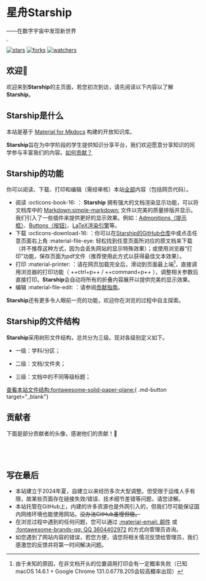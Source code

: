 # 星舟Starship

——在数字宇宙中发现新世界

<img src="https://pic.imgdb.cn/item/663d5be50ea9cb1403b26600.png" style="zoom:25%;" />

[![stars](https://badgen.net/github/stars/HowCam/howcam.github.io?icon=github&color=4ab8a1)](https://github.com/howcam/howcam.github.io) [![forks](https://badgen.net/github/forks/howcam/howcam.github.io?icon=github&color=4ab8a1)](https://github.com/howcam/howcam.github.io) [![watchers](https://badgen.net/github/watchers/howcam/howcam.github.io?icon=github&color=4ab8a1)](https://github.com/howcam/howcam.github.io)

## 欢迎👏

欢迎来到**Starship**的主页面，若您初次到访，请先阅读以下内容以了解**Starship**。

## Starship是什么

本站是基于 [Material for Mkdocs](https://squidfunk.github.io/mkdocs-material/) 构建的开放知识库。

**Starship**旨在为中学阶段的学生提供知识分享平台，我们欢迎愿意分享知识的同学参与丰富我们的内容。[如何贡献？](intro/contribute.md)

## Starship的功能

你可以阅读、下载、打印和编辑（需经审核）本站<u>全部</u>内容（包括网页代码）。

- 阅读 :octicons-book-16: ： **Starship** 拥有强大的文档渲染显示功能，可以将文档库中的 [Markdown:simple-markdown:](https://baike.baidu.com/item/markdown/3245829) 文件以完美的质量排版并显示。我们引入了一些插件来提供更好的显示效果。例如：[Admonitions（提示框）](https://squidfunk.github.io/mkdocs-material/reference/admonitions/)、[Buttons（按钮）](https://squidfunk.github.io/mkdocs-material/reference/buttons/)、[LaTeX渲染引擎](https://cdn.jsdmirror.com/npm/mathjax@3/es5/tex-chtml.js)等。
- 下载 :octicons-download-16: ：你可以在[Starship的GitHub仓库](https://github.com/HowCam/howcam.github.io/tree/main/docs)中或点击任意页面右上角 :material-file-eye: 轻松找到任意页面所对应的原文档来下载（并不推荐这种方式，因为会丢失网站的显示特殊效果）；或使用浏览器“打印”功能，保存页面为pdf文件（推荐使用此方式以获得最佳文本效果）。
- 打印 :material-printer: ：请在网页加载完全后，滑动到页面最上端[^1]，直接调用浏览器的打印功能（ ++ctrl+p++ / ++command+p++ ），调整相关参数后直接打印。**Starship**会自动将所有的折叠内容展开以提供完美的显示效果。
- 编辑 :material-file-edit: ：请参阅[贡献指南](intro/contribute.md)。

**Starship**还有更多令人眼前一亮的功能，欢迎你在浏览的过程中自主探索。

## Starship的文件结构

**Starship**采用树形文件结构，总共分为三级。现对各级别定义如下。

- 一级：学科/分区；

- 二级：文档/文件夹；

- 三级：文档中的不同等级标题；

[查看本站文件结构:fontawesome-solid-paper-plane:](https://github.com/HowCam/howcam.github.io/blob/main/mkdocs.yml#L18){ .md-button target="_blank"}

## 贡献者

下面是部分贡献者的头像，感谢他们的贡献！🎉

<div id="contributors" style="display: flex; flex-wrap: wrap; gap: 20px; justify-content: center; padding: 20px 0;"></div>

<script src="assets/contributors.js"></script>

## 写在最后

- 本站建立于2024年夏，自建立以来经历多次大型调整。但受限于运维人手有限，故某些页面存在链接失效/错误、技术细节差错等问题，请您谅解。
- 本站托管在GitHub上，内建的许多资源也是外网引入的，但我们尽可能保证国内网络环境也能使用网站。~~没办法GitHub虽慢但稳。~~
- 在浏览过程中遇到的任何问题，您可以通过 [:material-email: 邮件](mailto:hownotfound@gmail.com) 或 [:fontawesome-brands-qq: QQ 3604402972](https://qm.qq.com/q/HXK1nkn8mA) 的方式向管理员咨询。
- 如您遇到了网站内容的错误，若您方便，请您将相关情况反馈给管理员，我们感激您的反馈并将第一时间解决问题。

[^1]: 由于未知的原因，在非文档开头的位置调用打印会有一定概率失败（已知macOS 14.6.1 + Google Chrome 131.0.6778.205会较高概率出现）

